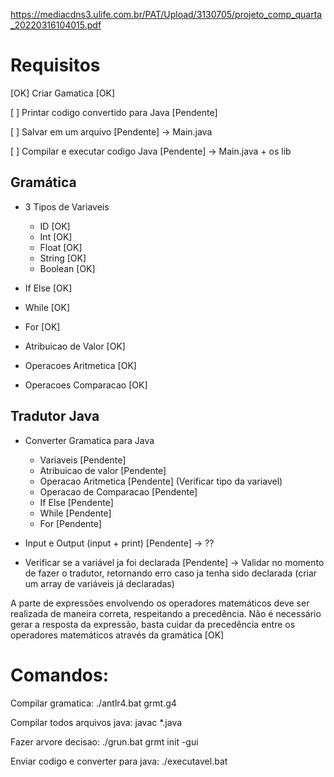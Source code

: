 https://mediacdns3.ulife.com.br/PAT/Upload/3130705/projeto_comp_quarta_20220316104015.pdf

#  Requisitos

[OK] Criar Gamatica [OK]

[ ] Printar codigo convertido para Java [Pendente]

[ ] Salvar em um arquivo [Pendente] -> Main.java

[ ] Compilar e executar codigo Java [Pendente] -> Main.java + os lib


## Gramática
* 3 Tipos de Variaveis 
    * ID [OK]
    * Int [OK]
    * Float [OK]
    * String [OK]
    * Boolean [OK]

* If Else [OK] 
* While [OK] 
* For [OK]

* Atribuicao de Valor [OK]
* Operacoes Aritmetica [OK]
* Operacoes Comparacao [OK]

## Tradutor Java

* Converter Gramatica para Java
    * Variaveis [Pendente]    
    * Atribuicao de valor [Pendente]
    * Operacao Aritmetica [Pendente]
        (Verificar tipo da variavel)
    * Operacao de Comparacao [Pendente]
    * If Else [Pendente]
    * While [Pendente]
    * For [Pendente]

* Input e Output (input + print) [Pendente] -> ??

* Verificar se a variável ja foi declarada [Pendente] -> Validar no momento de fazer o tradutor, retornando erro caso ja tenha sido declarada (criar um array de variáveis já declaradas)

A parte de expressões envolvendo os operadores matemáticos deve ser realizada de maneira correta, respeitando a precedência. Não é necessário gerar a resposta da expressão, basta cuidar da precedência entre os operadores matemáticos através da gramática [OK]


# Comandos:

Compilar gramatica: ./antlr4.bat grmt.g4

Compilar todos arquivos java: javac *.java

Fazer arvore decisao: ./grun.bat grmt init -gui

Enviar codigo e converter para java: ./executavel.bat
